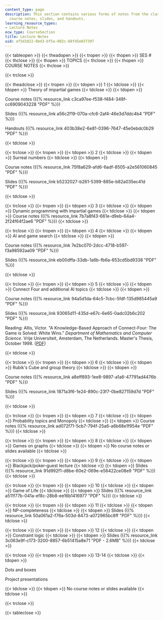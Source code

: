 ```yaml
---
content_type: page
description: This section contains various forms of notes from the class. They include
  course notes, slides, and handouts.
learning_resource_types:
- Lecture Notes
ocw_type: CourseSection
title: Lecture Notes
uid: af5d1022-0bd3-bf5a-802c-68fd5e037397
---
```


{{< tableopen >}}
{{< theadopen >}}
{{< tropen >}}
{{< thopen >}}
SES #
{{< thclose >}}
{{< thopen >}}
TOPICS
{{< thclose >}}
{{< thopen >}}
COURSE NOTES
{{< thclose >}}

{{< trclose >}}

{{< theadclose >}}
{{< tropen >}}
{{< tdopen >}}
1
{{< tdclose >}}
{{< tdopen >}}
Theory of impartial games
{{< tdclose >}}
{{< tdopen >}}


Course notes ({{% resource_link c3ca97ee-f538-f484-348f-cc6909043228 "PDF" %}})

Slides ({{% resource_link a56c2f19-070a-cfc6-2af4-46e3d7ddc4b4 "PDF" %}})

Handouts ({{% resource_link 403b38e2-6e81-0396-7647-45e0ebdc0b29 "PDF" %}})


{{< tdclose >}}

{{< trclose >}}
{{< tropen >}}
{{< tdopen >}}
2
{{< tdclose >}}
{{< tdopen >}}
Surreal numbers
{{< tdclose >}}
{{< tdopen >}}


Course notes ({{% resource_link 75f8a629-afd6-6adf-8505-a2e561060845 "PDF" %}})

Slides ({{% resource_link b5232027-b261-5399-885e-b82a035ec41d "PDF" %}})


{{< tdclose >}}

{{< trclose >}}
{{< tropen >}}
{{< tdopen >}}
3
{{< tdclose >}}
{{< tdopen >}}
Dynamic programming with impartial games
{{< tdclose >}}
{{< tdopen >}}
Course notes ({{% resource_link 7b7a8f43-661e-d9eb-64a4-2f24f64f2ae6 "PDF" %}})
{{< tdclose >}}

{{< trclose >}}
{{< tropen >}}
{{< tdopen >}}
4
{{< tdclose >}}
{{< tdopen >}}
AI and game search
{{< tdclose >}}
{{< tdopen >}}


Course notes ({{% resource_link 7e2bc070-2dcc-4718-b597-f3a98592aa09 "PDF" %}})

Slides ({{% resource_link eb00dffa-33db-1a6b-fb6a-653cd5bd9338 "PDF" %}})


{{< tdclose >}}

{{< trclose >}}
{{< tropen >}}
{{< tdopen >}}
5
{{< tdclose >}}
{{< tdopen >}}
Connect Four and additional AI topics
{{< tdclose >}}
{{< tdopen >}}


Course notes ({{% resource_link 94a5d1da-64c5-7cbc-5fdf-135d985445a9 "PDF" %}})

Slides ({{% resource_link 93065d11-435d-e67c-6e65-0adc02b6c202 "PDF" %}})

Reading: Allis, Victor. "A Knowledge-Based Approach of Connect-Four: The Game is Solved: White Wins." _Department of Mathematics and Computer Science_. Vrije Universiteit, Amsterdam, The Netherlands. Master's Thesis, October 1998. ([PDF](http://www.informatik.uni-trier.de/~fernau/DSL0607/Masterthesis-Viergewinnt.pdf))


{{< tdclose >}}

{{< trclose >}}
{{< tropen >}}
{{< tdopen >}}
6
{{< tdclose >}}
{{< tdopen >}}
Rubik's Cube and group theory
{{< tdclose >}}
{{< tdopen >}}


Course notes ({{% resource_link a8eff893-1ee8-9897-a1a6-47791ad4476b "PDF" %}})

Slides ({{% resource_link 1871a3f6-1e24-890c-23f7-0be827159d7d "PDF" %}})


{{< tdclose >}}

{{< trclose >}}
{{< tropen >}}
{{< tdopen >}}
7
{{< tdclose >}}
{{< tdopen >}}
Probability topics and Monopoly
{{< tdclose >}}
{{< tdopen >}}
Course notes ({{% resource_link ad072f71-5cb7-794f-25a6-a6b68e1f954e "PDF" %}})
{{< tdclose >}}

{{< trclose >}}
{{< tropen >}}
{{< tdopen >}}
8
{{< tdclose >}}
{{< tdopen >}}
Games on graphs
{{< tdclose >}}
{{< tdopen >}}
No course notes or slides available
{{< tdclose >}}

{{< trclose >}}
{{< tropen >}}
{{< tdopen >}}
9
{{< tdclose >}}
{{< tdopen >}}
Blackjack/poker-guest lecture
{{< tdclose >}}
{{< tdopen >}}
Slides ({{% resource_link 91d992f1-d8be-60e2-069e-e56422ce08e9 "PDF" %}})
{{< tdclose >}}

{{< trclose >}}
{{< tropen >}}
{{< tdopen >}}
10
{{< tdclose >}}
{{< tdopen >}}
Game of Life
{{< tdclose >}}
{{< tdopen >}}
Slides ({{% resource_link a511f77b-041a-ef8c-28b8-ee16b1416977 "PDF" %}})
{{< tdclose >}}

{{< trclose >}}
{{< tropen >}}
{{< tdopen >}}
11
{{< tdclose >}}
{{< tdopen >}}
NP-completeness
{{< tdclose >}}
{{< tdopen >}}
Slides ({{% resource_link 50a061a2-f76a-503d-8473-a072965bc8ff "PDF" %}})
{{< tdclose >}}

{{< trclose >}}
{{< tropen >}}
{{< tdopen >}}
12
{{< tdclose >}}
{{< tdopen >}}
Constraint logic
{{< tdclose >}}
{{< tdopen >}}
Slides ({{% resource_link 3c063e9f-c173-3200-8857-6b51415a8e71 "PDF - 2.6MB" %}})
{{< tdclose >}}

{{< trclose >}}
{{< tropen >}}
{{< tdopen >}}
13-14
{{< tdclose >}}
{{< tdopen >}}


Dots and boxes

Project presentations


{{< tdclose >}}
{{< tdopen >}}
No course notes or slides available
{{< tdclose >}}

{{< trclose >}}

{{< tableclose >}}